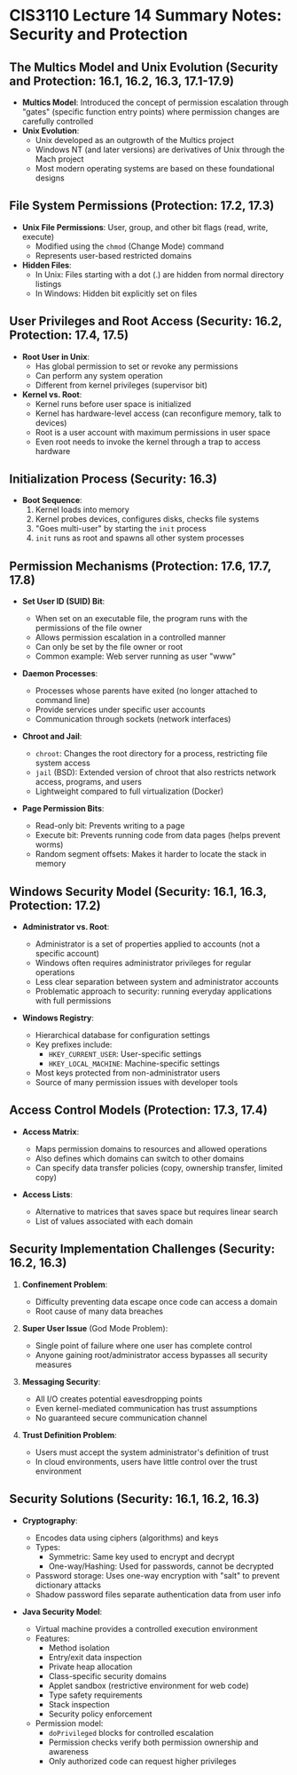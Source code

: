 # CIS3110 Lecture 14 Summary Notes: Security and Protection

## The Multics Model and Unix Evolution (Security and Protection: 16.1, 16.2, 16.3, 17.1-17.9)

- **Multics Model**: Introduced the concept of permission escalation through "gates" (specific function entry points) where permission changes are carefully controlled
- **Unix Evolution**: 
  - Unix developed as an outgrowth of the Multics project
  - Windows NT (and later versions) are derivatives of Unix through the Mach project
  - Most modern operating systems are based on these foundational designs

## File System Permissions (Protection: 17.2, 17.3)

- **Unix File Permissions**: User, group, and other bit flags (read, write, execute)
  - Modified using the `chmod` (Change Mode) command
  - Represents user-based restricted domains
- **Hidden Files**: 
  - In Unix: Files starting with a dot (.) are hidden from normal directory listings
  - In Windows: Hidden bit explicitly set on files

## User Privileges and Root Access (Security: 16.2, Protection: 17.4, 17.5)

- **Root User in Unix**:
  - Has global permission to set or revoke any permissions
  - Can perform any system operation
  - Different from kernel privileges (supervisor bit)
- **Kernel vs. Root**:
  - Kernel runs before user space is initialized
  - Kernel has hardware-level access (can reconfigure memory, talk to devices)
  - Root is a user account with maximum permissions in user space
  - Even root needs to invoke the kernel through a trap to access hardware

## Initialization Process (Security: 16.3)

- **Boot Sequence**:
  1. Kernel loads into memory
  2. Kernel probes devices, configures disks, checks file systems
  3. "Goes multi-user" by starting the `init` process
  4. `init` runs as root and spawns all other system processes

## Permission Mechanisms (Protection: 17.6, 17.7, 17.8)

- **Set User ID (SUID) Bit**:
  - When set on an executable file, the program runs with the permissions of the file owner
  - Allows permission escalation in a controlled manner
  - Can only be set by the file owner or root
  - Common example: Web server running as user "www"

- **Daemon Processes**:
  - Processes whose parents have exited (no longer attached to command line)
  - Provide services under specific user accounts
  - Communication through sockets (network interfaces)

- **Chroot and Jail**:
  - `chroot`: Changes the root directory for a process, restricting file system access
  - `jail` (BSD): Extended version of chroot that also restricts network access, programs, and users
  - Lightweight compared to full virtualization (Docker)

- **Page Permission Bits**:
  - Read-only bit: Prevents writing to a page
  - Execute bit: Prevents running code from data pages (helps prevent worms)
  - Random segment offsets: Makes it harder to locate the stack in memory

## Windows Security Model (Security: 16.1, 16.3, Protection: 17.2)

- **Administrator vs. Root**:
  - Administrator is a set of properties applied to accounts (not a specific account)
  - Windows often requires administrator privileges for regular operations
  - Less clear separation between system and administrator accounts
  - Problematic approach to security: running everyday applications with full permissions

- **Windows Registry**:
  - Hierarchical database for configuration settings
  - Key prefixes include:
    - `HKEY_CURRENT_USER`: User-specific settings
    - `HKEY_LOCAL_MACHINE`: Machine-specific settings
  - Most keys protected from non-administrator users
  - Source of many permission issues with developer tools

## Access Control Models (Protection: 17.3, 17.4)

- **Access Matrix**:
  - Maps permission domains to resources and allowed operations
  - Also defines which domains can switch to other domains
  - Can specify data transfer policies (copy, ownership transfer, limited copy)

- **Access Lists**:
  - Alternative to matrices that saves space but requires linear search
  - List of values associated with each domain

## Security Implementation Challenges (Security: 16.2, 16.3)

1. **Confinement Problem**: 
   - Difficulty preventing data escape once code can access a domain
   - Root cause of many data breaches

2. **Super User Issue** (God Mode Problem):
   - Single point of failure where one user has complete control
   - Anyone gaining root/administrator access bypasses all security measures

3. **Messaging Security**:
   - All I/O creates potential eavesdropping points
   - Even kernel-mediated communication has trust assumptions
   - No guaranteed secure communication channel

4. **Trust Definition Problem**:
   - Users must accept the system administrator's definition of trust
   - In cloud environments, users have little control over the trust environment

## Security Solutions (Security: 16.1, 16.2, 16.3)

- **Cryptography**:
  - Encodes data using ciphers (algorithms) and keys
  - Types:
    - Symmetric: Same key used to encrypt and decrypt
    - One-way/Hashing: Used for passwords, cannot be decrypted
  - Password storage: Uses one-way encryption with "salt" to prevent dictionary attacks
  - Shadow password files separate authentication data from user info

- **Java Security Model**:
  - Virtual machine provides a controlled execution environment
  - Features:
    - Method isolation
    - Entry/exit data inspection
    - Private heap allocation
    - Class-specific security domains
    - Applet sandbox (restrictive environment for web code)
    - Type safety requirements
    - Stack inspection
    - Security policy enforcement
  - Permission model:
    - `doPrivileged` blocks for controlled escalation
    - Permission checks verify both permission ownership and awareness
    - Only authorized code can request higher privileges